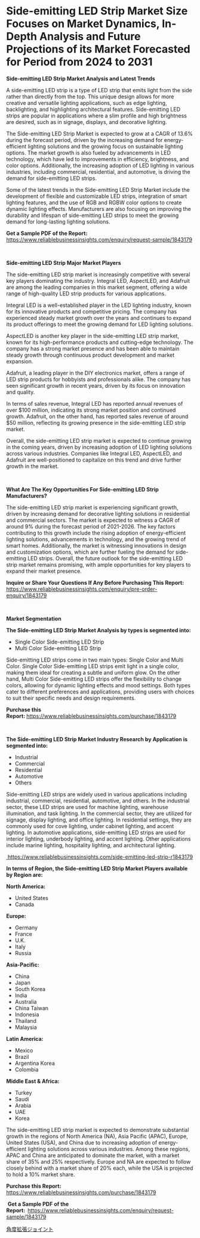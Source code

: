 <p><h1>Side-emitting LED Strip Market Size Focuses on Market Dynamics, In-Depth Analysis and Future Projections of its Market Forecasted for Period from 2024 to 2031</h1></p><p><strong>Side-emitting LED Strip Market Analysis and Latest Trends</strong></p>
<p><p>A side-emitting LED strip is a type of LED strip that emits light from the side rather than directly from the top. This unique design allows for more creative and versatile lighting applications, such as edge lighting, backlighting, and highlighting architectural features. Side-emitting LED strips are popular in applications where a slim profile and high brightness are desired, such as in signage, displays, and decorative lighting.</p><p>The Side-emitting LED Strip Market is expected to grow at a CAGR of 13.6% during the forecast period, driven by the increasing demand for energy-efficient lighting solutions and the growing focus on sustainable lighting options. The market growth is also fueled by advancements in LED technology, which have led to improvements in efficiency, brightness, and color options. Additionally, the increasing adoption of LED lighting in various industries, including commercial, residential, and automotive, is driving the demand for side-emitting LED strips.</p><p>Some of the latest trends in the Side-emitting LED Strip Market include the development of flexible and customizable LED strips, integration of smart lighting features, and the use of RGB and RGBW color options to create dynamic lighting effects. Manufacturers are also focusing on improving the durability and lifespan of side-emitting LED strips to meet the growing demand for long-lasting lighting solutions.</p></p>
<p><strong>Get a Sample PDF of the Report:&nbsp;</strong> <a href="https://www.reliablebusinessinsights.com/enquiry/request-sample/1843179">https://www.reliablebusinessinsights.com/enquiry/request-sample/1843179</a></p>
<p>&nbsp;</p>
<p><strong>Side-emitting LED Strip Major Market Players</strong></p>
<p><p>The side-emitting LED strip market is increasingly competitive with several key players dominating the industry. Integral LED, AspectLED, and Adafruit are among the leading companies in this market segment, offering a wide range of high-quality LED strip products for various applications.</p><p>Integral LED is a well-established player in the LED lighting industry, known for its innovative products and competitive pricing. The company has experienced steady market growth over the years and continues to expand its product offerings to meet the growing demand for LED lighting solutions.</p><p>AspectLED is another key player in the side-emitting LED strip market, known for its high-performance products and cutting-edge technology. The company has a strong market presence and has been able to maintain steady growth through continuous product development and market expansion.</p><p>Adafruit, a leading player in the DIY electronics market, offers a range of LED strip products for hobbyists and professionals alike. The company has seen significant growth in recent years, driven by its focus on innovation and quality.</p><p>In terms of sales revenue, Integral LED has reported annual revenues of over $100 million, indicating its strong market position and continued growth. Adafruit, on the other hand, has reported sales revenue of around $50 million, reflecting its growing presence in the side-emitting LED strip market.</p><p>Overall, the side-emitting LED strip market is expected to continue growing in the coming years, driven by increasing adoption of LED lighting solutions across various industries. Companies like Integral LED, AspectLED, and Adafruit are well-positioned to capitalize on this trend and drive further growth in the market.</p></p>
<p>&nbsp;</p>
<p><strong>What Are The Key Opportunities For Side-emitting LED Strip Manufacturers?</strong></p>
<p><p>The side-emitting LED strip market is experiencing significant growth, driven by increasing demand for decorative lighting solutions in residential and commercial sectors. The market is expected to witness a CAGR of around 9% during the forecast period of 2021-2026. The key factors contributing to this growth include the rising adoption of energy-efficient lighting solutions, advancements in technology, and the growing trend of smart homes. Additionally, the market is witnessing innovations in design and customization options, which are further fueling the demand for side-emitting LED strips. Overall, the future outlook for the side-emitting LED strip market remains promising, with ample opportunities for key players to expand their market presence.</p></p>
<p><strong>Inquire or Share Your Questions If Any Before Purchasing This Report:</strong> <a href="https://www.reliablebusinessinsights.com/enquiry/pre-order-enquiry/1843179">https://www.reliablebusinessinsights.com/enquiry/pre-order-enquiry/1843179</a></p>
<p>&nbsp;</p>
<p><strong>Market Segmentation</strong></p>
<p><strong>The Side-emitting LED Strip Market Analysis by types is segmented into:</strong></p>
<p><ul><li>Single Color Side-emitting LED Strip</li><li>Multi Color Side-emitting LED Strip</li></ul></p>
<p><p>Side-emitting LED strips come in two main types: Single Color and Multi Color. Single Color Side-emitting LED strips emit light in a single color, making them ideal for creating a subtle and uniform glow. On the other hand, Multi Color Side-emitting LED strips offer the flexibility to change colors, allowing for dynamic lighting effects and mood settings. Both types cater to different preferences and applications, providing users with choices to suit their specific needs and design requirements.</p></p>
<p><strong>Purchase this Report:&nbsp;</strong><a href="https://www.reliablebusinessinsights.com/purchase/1843179">https://www.reliablebusinessinsights.com/purchase/1843179</a></p>
<p>&nbsp;</p>
<p><strong>The Side-emitting LED Strip Market Industry Research by Application is segmented into:</strong></p>
<p><ul><li>Industrial</li><li>Commercial</li><li>Residential</li><li>Automotive</li><li>Others</li></ul></p>
<p><p>Side-emitting LED strips are widely used in various applications including industrial, commercial, residential, automotive, and others. In the industrial sector, these LED strips are used for machine lighting, warehouse illumination, and task lighting. In the commercial sector, they are utilized for signage, display lighting, and office lighting. In residential settings, they are commonly used for cove lighting, under cabinet lighting, and accent lighting. In automotive applications, side-emitting LED strips are used for interior lighting, underbody lighting, and accent lighting. Other applications include marine lighting, hospitality lighting, and architectural lighting.</p></p>
<p><a href="https://www.reliablebusinessinsights.com/side-emitting-led-strip-r1843179">&nbsp;https://www.reliablebusinessinsights.com/side-emitting-led-strip-r1843179</a></p>
<p><strong>In terms of Region, the Side-emitting LED Strip Market Players available by Region are:</strong></p>
<p>
    <p> <strong> North America: </strong>
        <ul>
            <li>United States</li>
            <li>Canada</li>
        </ul>
        </p> 
    <p> <strong> Europe: </strong>
        <ul>
            <li>Germany</li>
            <li>France</li>
            <li>U.K.</li>
            <li>Italy</li>
            <li>Russia</li>
        </ul>
        </p> 
    <p> <strong> Asia-Pacific: </strong>
        <ul>
            <li>China</li>
            <li>Japan</li>
            <li>South Korea</li>
            <li>India</li>
            <li>Australia</li>
            <li>China Taiwan</li>
            <li>Indonesia</li>
            <li>Thailand</li>
            <li>Malaysia</li>
        </ul>
        </p> 
    <p> <strong> Latin America: </strong>
        <ul>
            <li>Mexico</li>
            <li>Brazil</li>
            <li>Argentina Korea</li>
            <li>Colombia</li>
        </ul>
        </p> 
    <p> <strong> Middle East & Africa: </strong>
        <ul>
            <li>Turkey</li>
            <li>Saudi</li>
            <li>Arabia</li>
            <li>UAE</li>
            <li>Korea</li>
        </ul>
    </p>
    </p>
<p><p>The side-emitting LED strip market is expected to demonstrate substantial growth in the regions of North America (NA), Asia Pacific (APAC), Europe, United States (USA), and China due to increasing adoption of energy-efficient lighting solutions across various industries. Among these regions, APAC and China are anticipated to dominate the market, with a market share of 35% and 25% respectively. Europe and NA are expected to follow closely behind with a market share of 20% each, while the USA is projected to hold a 10% market share.</p></p>
<p><strong>Purchase this Report: </strong><a href="https://www.reliablebusinessinsights.com/purchase/1843179">https://www.reliablebusinessinsights.com/purchase/1843179</a></p>
<p>&nbsp;<strong>Get a Sample PDF of the Report:&nbsp;&nbsp;</strong><a href="https://www.reliablebusinessinsights.com/enquiry/request-sample/1843179">https://www.reliablebusinessinsights.com/enquiry/request-sample/1843179</a></p>
<p><strong></strong></p>
<p><p><a href="https://github.com/ycmtqqhvk3273/Market-Research-Report-List-3/blob/main/990866030966.md">角度拡張ジョイント</a></p></p>